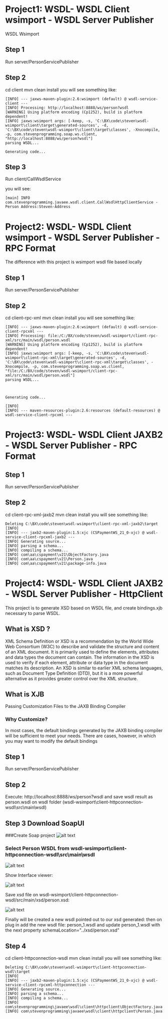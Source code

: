 # Project1: WSDL- WSDL Client wsimport - WSDL Server Publisher 
WSDL Wsimport

## Step 1
Run server/PersonServicePublisher

## Step 2
cd client
mvn clean install
you will see something like:
```
[INFO] --- jaxws-maven-plugin:2.6:wsimport (default) @ wsdl-service-client ---
[INFO] Processing: http://localhost:8888/ws/person?wsdl
[WARNING] Using platform encoding (Cp1252), build is platform dependent!
[INFO] jaxws:wsimport args: [-keep, -s, 'C:\BX\code\steven\wsdl-wsimport\client\target\generated-sources', -d, 'C:\BX\code\steven\wsdl-wsimport\client\target\classes', -Xnocompile, -p, com.stevenprogramming.soap.ws.client, "http://localhost:8888/ws/person?wsdl"]
parsing WSDL...

Generating code...
```

## Step 3
Run client/CallWsdlService

you will see:
```
[main] INFO com.stevenprogramming.javaee.wsdl.client.CallWsdlHttpClientService - Person Address:Steven-Address
```

# Project2: WSDL- WSDL Client wsimport - WSDL Server Publisher - RPC Format
The difference with this project is wsimport wsdl file based locally
## Step 1
Run server/PersonServicePublisher

## Step 2
cd client-rpc-xml
mvn clean install
you will see something like:
```
[INFO] --- jaxws-maven-plugin:2.6:wsimport (default) @ wsdl-service-client-rpcxml ---
[INFO] Processing: file:/C:/BX/code/steven/wsdl-wsimport/client-rpc-xml/src/main/wsdl/person.wsdl
[WARNING] Using platform encoding (Cp1252), build is platform dependent!
[INFO] jaxws:wsimport args: [-keep, -s, 'C:\BX\code\steven\wsdl-wsimport\client-rpc-xml\target\generated-sources', -d, 'C:\BX\code\steven\wsdl-wsimport\client-rpc-xml\target\classes', -Xnocompile, -p, com.stevenprogramming.soap.ws.client, "file:/C:/BX/code/steven/wsdl-wsimport/client-rpc-xml/src/main/wsdl/person.wsdl"]
parsing WSDL...



Generating code...

[INFO]
[INFO] --- maven-resources-plugin:2.6:resources (default-resources) @ wsdl-service-client-rpcxml ---

```

# Project3: WSDL- WSDL Client JAXB2 - WSDL Server Publisher - RPC Format

## Step 1
Run server/PersonServicePublisher

## Step 2
cd client-rpc-xml-jaxb2
mvn clean install
you will see something like:

```
Deleting C:\BX\code\steven\wsdl-wsimport\client-rpc-xml-jaxb2\target
[INFO]
[INFO] --- jaxb2-maven-plugin:1.5:xjc (CSPaymentWS_21_0-xjc) @ wsdl-service-client-rpcxml-jaxb2 ---
[INFO] Generating source...
[INFO] parsing a schema...
[INFO] compiling a schema...
[INFO] com\aa\cspayment\v21\ObjectFactory.java
[INFO] com\aa\cspayment\v21\Person.java
[INFO] com\aa\cspayment\v21\package-info.java
```

# Project4: WSDL- WSDL Client JAXB2 - WSDL Server Publisher - HttpClient

This project is to generate XSD based on WSDL file, and create bindings.xjb necessary to parse WSDL.

## What is XSD ?
XML Schema Definition or XSD is a recommendation by the World Wide Web Consortium (W3C) to describe and validate the structure and content of an XML document. It is primarily used to define the elements, 
attributes and data types the document can contain. The information in the XSD is used to verify if each element, attribute or data type in the document matches its description.
An XSD is similar to earlier XML schema languages, such as Document Type Definition (DTD), but it is a more powerful alternative as it provides greater control over the XML structure.

## What is XJB
Passing Customization Files to the JAXB Binding Compiler

### Why Customize?

In most cases, the default bindings generated by the JAXB binding compiler will be sufficient to meet your needs. There are cases, however, in which you may want to modify the default bindings

## Step 1
Run server/PersonServicePublisher

## Step 2
Execute: http://localhost:8888/ws/person?wsdl and save wsdl result as person.wsdl on wsdl folder (wsdl-wsimport\client-httpconnection-wsdl\src\main\wsdl)

## Step 3 Download SoapUI
###Create Soap project
![alt text](https://github.com/stericardo/amaris-steven/blob/main/images/createsoapproject.png?raw=true)

### Select Person WSDL from wsdl-wsimport\client-httpconnection-wsdl\src\main\wsdl
![alt text](https://github.com/stericardo/amaris-steven/blob/main/images/select-personwsdl.png?raw=true)

Show Interface viewer:

![alt text](https://github.com/stericardo/amaris-steven/blob/main/images/showinterface.png?raw=true)

Save xsd file on wsdl-wsimport/client-httpconnection-wsdl/src/main/xsd/person.xsd:

![alt text](https://github.com/stericardo/amaris-steven/blob/main/images/savexsd.png?raw=true)

Finally will be created a new wsdl pointed out to our xsd generated: then on plug in add the new wsdl file: <schemaFiles>person_1.wsdl</schemaFiles>
and update person_1.wsdl with the next property schemaLocation="../xsd/person.xsd"

## Step 4
cd client-httpconnection-wsdl
mvn clean install
you will see something like:

```
Deleting C:\BX\code\steven\wsdl-wsimport\client-httpconnection-wsdl\target
[INFO]
[INFO] --- jaxb2-maven-plugin:1.5:xjc (CSPaymentWS_21_0-xjc) @ wsdl-service-client-rpcxml-httpconnection ---
[INFO] Generating source...
[INFO] parsing a schema...
[INFO] compiling a schema...
[INFO] com\stevenprogramming\javaee\wsdl\client\httpclient\ObjectFactory.java
[INFO] com\stevenprogramming\javaee\wsdl\client\httpclient\Person.java

```